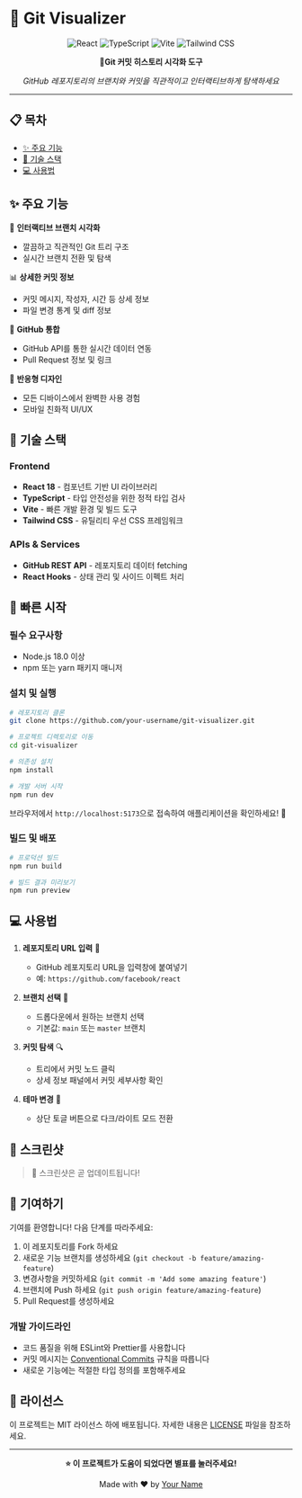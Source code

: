 # 🌳 Git Visualizer

<div align="center">

![React](https://img.shields.io/badge/React-18.3.1-61DAFB?style=for-the-badge&logo=react&logoColor=white)
![TypeScript](https://img.shields.io/badge/TypeScript-5.5.3-3178C6?style=for-the-badge&logo=typescript&logoColor=white)
![Vite](https://img.shields.io/badge/Vite-5.4.1-646CFF?style=for-the-badge&logo=vite&logoColor=white)
![Tailwind CSS](https://img.shields.io/badge/Tailwind_CSS-3.4.1-38B2AC?style=for-the-badge&logo=tailwind-css&logoColor=white)

**🚀Git 커밋 히스토리 시각화 도구**

*GitHub 레포지토리의 브랜치와 커밋을 직관적이고 인터랙티브하게 탐색하세요*

</div>

---

## 📋 목차

- [✨ 주요 기능](#-주요-기능)
- [🎯 기술 스택](#-기술-스택)
- [💻 사용법](#-사용법)

## ✨ 주요 기능

🎨 **인터랙티브 브랜치 시각화**
- 깔끔하고 직관적인 Git 트리 구조
- 실시간 브랜치 전환 및 탐색

📊 **상세한 커밋 정보**
- 커밋 메시지, 작성자, 시간 등 상세 정보
- 파일 변경 통계 및 diff 정보

🔗 **GitHub 통합**
- GitHub API를 통한 실시간 데이터 연동
- Pull Request 정보 및 링크

📱 **반응형 디자인**
- 모든 디바이스에서 완벽한 사용 경험
- 모바일 친화적 UI/UX

## 🎯 기술 스택

### Frontend
- **React 18** - 컴포넌트 기반 UI 라이브러리
- **TypeScript** - 타입 안전성을 위한 정적 타입 검사
- **Vite** - 빠른 개발 환경 및 빌드 도구
- **Tailwind CSS** - 유틸리티 우선 CSS 프레임워크

### APIs & Services
- **GitHub REST API** - 레포지토리 데이터 fetching
- **React Hooks** - 상태 관리 및 사이드 이펙트 처리

## 🚀 빠른 시작

### 필수 요구사항
- Node.js 18.0 이상
- npm 또는 yarn 패키지 매니저

### 설치 및 실행

```bash
# 레포지토리 클론
git clone https://github.com/your-username/git-visualizer.git

# 프로젝트 디렉토리로 이동
cd git-visualizer

# 의존성 설치
npm install

# 개발 서버 시작
npm run dev
```

브라우저에서 `http://localhost:5173`으로 접속하여 애플리케이션을 확인하세요! 🎉

### 빌드 및 배포

```bash
# 프로덕션 빌드
npm run build

# 빌드 결과 미리보기
npm run preview
```

## 💻 사용법

1. **레포지토리 URL 입력** 📝
   - GitHub 레포지토리 URL을 입력창에 붙여넣기
   - 예: `https://github.com/facebook/react`

2. **브랜치 선택** 🌿
   - 드롭다운에서 원하는 브랜치 선택
   - 기본값: `main` 또는 `master` 브랜치

3. **커밋 탐색** 🔍
   - 트리에서 커밋 노드 클릭
   - 상세 정보 패널에서 커밋 세부사항 확인

4. **테마 변경** 🎨
   - 상단 토글 버튼으로 다크/라이트 모드 전환

## 🎨 스크린샷

> 📸 스크린샷은 곧 업데이트됩니다!

## 🤝 기여하기

기여를 환영합니다! 다음 단계를 따라주세요:

1. 이 레포지토리를 Fork 하세요
2. 새로운 기능 브랜치를 생성하세요 (`git checkout -b feature/amazing-feature`)
3. 변경사항을 커밋하세요 (`git commit -m 'Add some amazing feature'`)
4. 브랜치에 Push 하세요 (`git push origin feature/amazing-feature`)
5. Pull Request를 생성하세요

### 개발 가이드라인

- 코드 품질을 위해 ESLint와 Prettier를 사용합니다
- 커밋 메시지는 [Conventional Commits](https://www.conventionalcommits.org/) 규칙을 따릅니다
- 새로운 기능에는 적절한 타입 정의를 포함해주세요

## 📄 라이선스

이 프로젝트는 MIT 라이선스 하에 배포됩니다. 자세한 내용은 [LICENSE](LICENSE) 파일을 참조하세요.

---

<div align="center">

**⭐ 이 프로젝트가 도움이 되었다면 별표를 눌러주세요!**

Made with ❤️ by [Your Name](https://github.com/your-username)

</div>
